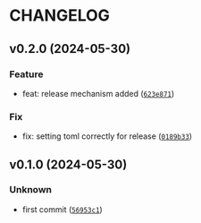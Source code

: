 # CHANGELOG



## v0.2.0 (2024-05-30)

### Feature

* feat: release mechanism added ([`623e871`](https://github.com/PyCloudWorld/pylib/commit/623e871242fc20ea2aa0d02468071c74a71969c5))

### Fix

* fix: setting toml correctly for release ([`0189b33`](https://github.com/PyCloudWorld/pylib/commit/0189b3314f827bc3787435794ff84d415be29fef))


## v0.1.0 (2024-05-30)

### Unknown

* first commit ([`56953c1`](https://github.com/PyCloudWorld/pylib/commit/56953c17af4eb37035c295929996637c9651c894))
